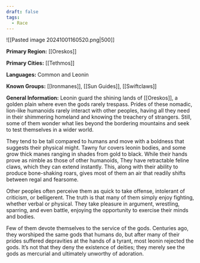 ```yaml
---
draft: false
tags:
  - Race
---
```

![[Pasted image 20241001160520.png|500]]

**Primary Region:** [[Oreskos]]

**Primary Cities:** [[Tethmos]]

**Languages:** Common and Leonin

**Known Groups:** [[Ironmanes]], [[Sun Guides]], [[Swiftclaws]] 

**General Information:**  Leonin guard the shining lands of [[Oreskos]], a golden plain where even the gods rarely trespass. Prides of these nomadic, lion-like humanoids rarely interact with other peoples, having all they need in their shimmering homeland and knowing the treachery of strangers. Still, some of them wonder what lies beyond the bordering mountains and seek to test themselves in a wider world.

They tend to be tall compared to humans and move with a boldness that suggests their physical might. Tawny fur covers leonin bodies, and some grow thick manes ranging in shades from gold to black. While their hands prove as nimble as those of other humanoids, They have retractable feline claws, which they can extend instantly. This, along with their ability to produce bone-shaking roars, gives most of them an air that readily shifts between regal and fearsome. 

Other peoples often perceive them as quick to take offense, intolerant of criticism, or belligerent. The truth is that many of them simply enjoy fighting, whether verbal or physical. They take pleasure in argument, wrestling, sparring, and even battle, enjoying the opportunity to exercise their minds and bodies.

Few of them devote themselves to the service of the gods. Centuries ago, they worshiped the same gods that humans do, but after many of their prides suffered depravities at the hands of a tyrant, most leonin rejected the gods. It’s not that they deny the existence of deities; they merely see the gods as mercurial and ultimately unworthy of adoration. 